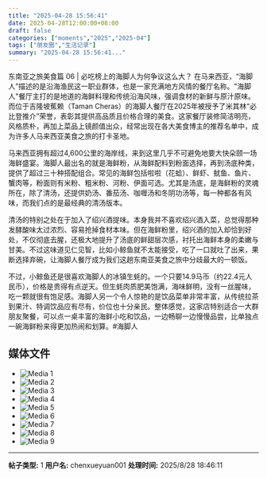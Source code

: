 ```yaml
---
title: "2025-04-28 15:56:41"
date: 2025-04-28T12:00:00+08:00
draft: false
categories: ["moments","2025","2025-04"]
tags: ["朋友圈","生活记录"]
summary: "2025-04-28 15:56:41..."
---
```


东南亚之旅美食篇 06 | 必吃榜上的海脚人为何争议这么大？
​
​在马来西亚，“海脚人”描述的是沿海渔民这一职业群体，也是一家充满地方风情的餐厅名称。"海脚人"餐厅主打的是地道的海鲜料理和传统沿海风味，强调食材的新鲜与原汁原味。而位于吉隆坡蕉赖（Taman Cheras）的海脚人餐厅在2025年被授予了米其林“必比登推介”荣誉，表彰其提供高品质且价格合理的美食。这家餐厅装修简洁明亮，风格质朴，再加上菜品上镜颜值出众，经常出现在各大美食博主的推荐名单中，成为许多人马来西亚美食之旅的打卡圣地。

马来西亚拥有超过4,600公里的海岸线，来到这里几乎不可避免地要大快朵颐一场海鲜盛宴。海脚人最出名的就是海鲜粉，从海鲜配料到粉面选择，再到汤底种类，提供了超过三十种搭配组合。常见的海鲜包括啦啦（花蛤）、鲜虾、鱿鱼、鱼片、蟹肉等，粉面则有米粉、粗米粉、河粉、伊面可选。尤其是汤底，是海鲜粉的灵魂所在，除了清汤，还提供奶汤、番茄汤、咖喱汤和冬阴功汤等，每一种都各有风味，而我们点的是最经典的清汤版本。

清汤的特别之处在于加入了绍兴酒提味。本身我并不喜欢绍兴酒入菜，总觉得那种发酵酸味太过浓烈、容易抢掉食材本味。但在海鲜粉里，绍兴酒的加入却恰到好处，不仅彻底去腥，还极大地提升了汤底的鲜甜层次感，衬托出海鲜本身的柔嫩与甘美。不过这味道见仁见智，比如小鲸鱼就不太能接受，吃了一口就吐了出来，果断选择弃碗，让海脚人餐厅成为我们这趟东南亚美食之旅中分歧最大的一顿饭。

不过，小鲸鱼还是很喜欢海脚人的冰镇生蚝的。一个只要14.9马币（约22.4元人民币），价格是贵得有点逆天。但生蚝肉质肥美饱满，海味鲜明，没有一丝腥味，吃一颗就很有饱足感。海脚人另一个令人惊艳的是饮品菜单非常丰富，从传统拉茶到果汁、特调饮品应有尽有，价位也十分亲民。整体感觉，这家店特别适合一大群朋友聚餐，可以点一桌丰富的海鲜小吃和饮品，一边畅聊一边慢慢品尝，比单独点一碗海鲜粉来得更加热闹和划算。
​
​#海脚人

## 媒体文件

- ![Media 1](/Moments/photos/2025-04-28/202504281556410.jpg)
- ![Media 2](/Moments/photos/2025-04-28/202504281556411.jpg)
- ![Media 3](/Moments/photos/2025-04-28/202504281556412.jpg)
- ![Media 4](/Moments/photos/2025-04-28/202504281556413.jpg)
- ![Media 5](/Moments/photos/2025-04-28/202504281556414.jpg)
- ![Media 6](/Moments/photos/2025-04-28/202504281556415.jpg)
- ![Media 7](/Moments/photos/2025-04-28/202504281556416.jpg)
- ![Media 8](/Moments/photos/2025-04-28/202504281556417.jpg)
- ![Media 9](/Moments/photos/2025-04-28/202504281556418.jpg)

---

**帖子类型:** 1
**用户名:** chenxueyuan001
**处理时间:** 2025/8/28 18:46:11